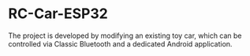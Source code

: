 # RC-Car-ESP32
The project is developed by modifying an existing toy car, which can be controlled via Classic Bluetooth and a dedicated Android application.
